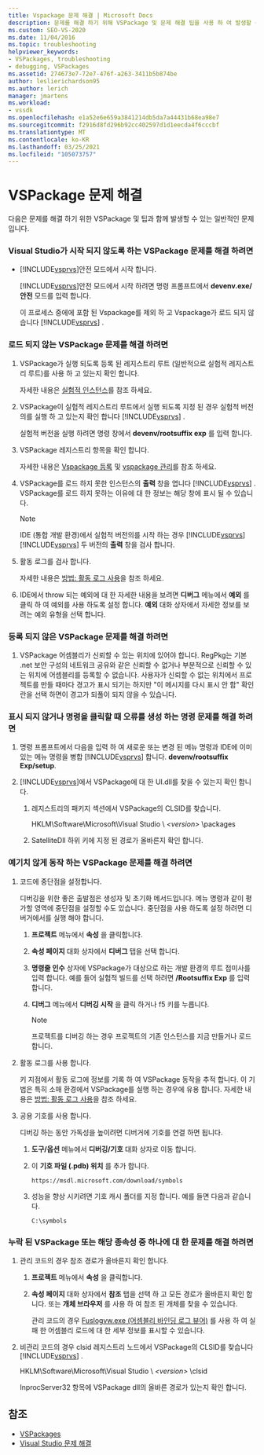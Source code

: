 ```yaml
---
title: Vspackage 문제 해결 | Microsoft Docs
description: 문제를 해결 하기 위해 VSPackage 및 문제 해결 팁을 사용 하 여 발생할 수 있는 일반적인 문제에 대해 알아봅니다.
ms.custom: SEO-VS-2020
ms.date: 11/04/2016
ms.topic: troubleshooting
helpviewer_keywords:
- VSPackages, troubleshooting
- debugging, VSPackages
ms.assetid: 274673e7-72e7-476f-a263-3411b5b874be
author: leslierichardson95
ms.author: lerich
manager: jmartens
ms.workload:
- vssdk
ms.openlocfilehash: e1a52e6e659a3841214db5da7a44431b68ea98e7
ms.sourcegitcommit: f2916d8fd296b92cc402597d1d1eecda4f6cccbf
ms.translationtype: MT
ms.contentlocale: ko-KR
ms.lasthandoff: 03/25/2021
ms.locfileid: "105073757"
---
```

# <a name="troubleshooting-vspackages"></a>VSPackage 문제 해결
다음은 문제를 해결 하기 위한 VSPackage 및 팁과 함께 발생할 수 있는 일반적인 문제입니다.

### <a name="to-troubleshoot-a-vspackage-that-keeps-visual-studio-from-starting"></a>Visual Studio가 시작 되지 않도록 하는 VSPackage 문제를 해결 하려면

- [!INCLUDE[vsprvs](../code-quality/includes/vsprvs_md.md)]안전 모드에서 시작 합니다.

   [!INCLUDE[vsprvs](../code-quality/includes/vsprvs_md.md)]안전 모드에서 시작 하려면 명령 프롬프트에서 **devenv.exe/안전** 모드를 입력 합니다.

   이 프로세스 중에에 포함 된 Vspackage를 제외 하 고 Vspackage가 로드 되지 않습니다 [!INCLUDE[vsprvs](../code-quality/includes/vsprvs_md.md)] .

### <a name="to-troubleshoot-a-vspackage-that-does-not-load"></a>로드 되지 않는 VSPackage 문제를 해결 하려면

1. VSPackage가 실행 되도록 등록 된 레지스트리 루트 (일반적으로 실험적 레지스트리 루트)를 사용 하 고 있는지 확인 합니다.

    자세한 내용은 [실험적 인스턴스](../extensibility/the-experimental-instance.md)를 참조 하세요.

2. VSPackage이 실험적 레지스트리 루트에서 실행 되도록 지정 된 경우 실험적 버전의를 실행 하 고 있는지 확인 합니다 [!INCLUDE[vsprvs](../code-quality/includes/vsprvs_md.md)] .

    실험적 버전을 실행 하려면 명령 창에서 **devenv/rootsuffix exp** 를 입력 합니다.

3. VSPackage 레지스트리 항목을 확인 합니다.

    자세한 내용은 [Vspackage 등록](registering-and-unregistering-vspackages.md) 및 [vspackage 관리](../extensibility/managing-vspackages.md)를 참조 하세요.

4. VSPackage를 로드 하지 못한 인스턴스의 **출력** 창을 엽니다 [!INCLUDE[vsprvs](../code-quality/includes/vsprvs_md.md)] . VSPackage를 로드 하지 못하는 이유에 대 한 정보는 해당 창에 표시 될 수 있습니다.

   > [!NOTE]
   > IDE (통합 개발 환경)에서 실험적 버전의를 시작 하는 경우 [!INCLUDE[vsprvs](../code-quality/includes/vsprvs_md.md)] [!INCLUDE[vsprvs](../code-quality/includes/vsprvs_md.md)] 두 버전의 **출력** 창을 검사 합니다.

5. 활동 로그를 검사 합니다.

    자세한 내용은 [방법: 활동 로그 사용](../extensibility/how-to-use-the-activity-log.md)을 참조 하세요.

6. IDE에서 throw 되는 예외에 대 한 자세한 내용을 보려면 **디버그** 메뉴에서 **예외** 를 클릭 하 여 예외를 사용 하도록 설정 합니다. **예외** 대화 상자에서 자세한 정보를 보려는 예외 유형을 선택 합니다.

### <a name="to-troubleshoot-a-vspackage-that-does-not-register"></a>등록 되지 않은 VSPackage 문제를 해결 하려면

1. VSPackage 어셈블리가 신뢰할 수 있는 위치에 있어야 합니다. RegPkg는 기본 .net 보안 구성의 네트워크 공유와 같은 신뢰할 수 없거나 부분적으로 신뢰할 수 있는 위치에 어셈블리를 등록할 수 없습니다. 사용자가 신뢰할 수 없는 위치에서 프로젝트를 만들 때마다 경고가 표시 되기는 하지만 "이 메시지를 다시 표시 안 함" 확인란을 선택 하면이 경고가 되풀이 되지 않을 수 있습니다.

### <a name="to-troubleshoot-a-command-that-is-not-visible-or-that-generates-an-error-when-you-click-a-command"></a>표시 되지 않거나 명령을 클릭할 때 오류를 생성 하는 명령 문제를 해결 하려면

1. 명령 프롬프트에서 다음을 입력 하 여 새로운 또는 변경 된 메뉴 명령과 IDE에 이미 있는 메뉴 명령을 병합 [!INCLUDE[vsprvs](../code-quality/includes/vsprvs_md.md)] 합니다. **devenv/rootsuffix Exp/setup**.

2. [!INCLUDE[vsprvs](../code-quality/includes/vsprvs_md.md)]에서 VSPackage에 대 한 UI.dll를 찾을 수 있는지 확인 합니다.

   1. 레지스트리의 패키지 섹션에서 VSPackage의 CLSID를 찾습니다.

        HKLM\Software\Microsoft\Visual Studio \\ *\<version>* \packages

   2. SatelliteDll 하위 키에 지정 된 경로가 올바른지 확인 합니다.

### <a name="to-troubleshoot-a-vspackage-that-behaves-unexpectedly"></a>예기치 않게 동작 하는 VSPackage 문제를 해결 하려면

1. 코드에 중단점을 설정합니다.

     디버깅을 위한 좋은 출발점은 생성자 및 초기화 메서드입니다. 메뉴 명령과 같이 평가할 영역에 중단점을 설정할 수도 있습니다. 중단점을 사용 하도록 설정 하려면 디버거에서를 실행 해야 합니다.

    1. **프로젝트** 메뉴에서 **속성** 을 클릭합니다.

    2. **속성 페이지** 대화 상자에서 **디버그** 탭을 선택 합니다.

    3. **명령줄 인수** 상자에 VSPackage가 대상으로 하는 개발 환경의 루트 접미사를 입력 합니다. 예를 들어 실험적 빌드를 선택 하려면 **/Rootsuffix Exp** 를 입력 합니다.

    4. **디버그** 메뉴에서 **디버깅 시작** 을 클릭 하거나 f5 키를 누릅니다.

        > [!NOTE]
        > 프로젝트를 디버깅 하는 경우 프로젝트의 기존 인스턴스를 지금 만들거나 로드 합니다.

2. 활동 로그를 사용 합니다.

     키 지점에서 활동 로그에 정보를 기록 하 여 VSPackage 동작을 추적 합니다. 이 기법은 특히 소매 환경에서 VSPackage를 실행 하는 경우에 유용 합니다. 자세한 내용은 [방법: 활동 로그 사용](../extensibility/how-to-use-the-activity-log.md)을 참조 하세요.

3. 공용 기호를 사용 합니다.

     디버깅 하는 동안 가독성을 높이려면 디버거에 기호를 연결 하면 됩니다.

    1. **도구/옵션** 메뉴에서 **디버깅/기호** 대화 상자로 이동 합니다.

    2. 이 **기호 파일 (.pdb) 위치** 를 추가 합니다.

         `https://msdl.microsoft.com/download/symbols`

    3. 성능을 향상 시키려면 기호 캐시 폴더를 지정 합니다. 예를 들면 다음과 같습니다.

        ```
        C:\symbols
        ```

### <a name="to-troubleshoot-a-missing-vspackage-or-one-of-its-dependencies"></a>누락 된 VSPackage 또는 해당 종속성 중 하나에 대 한 문제를 해결 하려면

1. 관리 코드의 경우 참조 경로가 올바른지 확인 합니다.

   1. **프로젝트** 메뉴에서 **속성** 을 클릭합니다.

   2. **속성 페이지** 대화 상자에서 **참조** 탭을 선택 하 고 모든 경로가 올바른지 확인 합니다. 또는 **개체 브라우저** 를 사용 하 여 참조 된 개체를 찾을 수 있습니다.

        관리 코드의 경우 [Fuslogvw.exe (어셈블리 바인딩 로그 뷰어)](/dotnet/framework/tools/fuslogvw-exe-assembly-binding-log-viewer) 를 사용 하 여 실패 한 어셈블리 로드에 대 한 세부 정보를 표시할 수 있습니다.

2. 비관리 코드의 경우 clsid 레지스트리 노드에서 VSPackage의 CLSID를 찾습니다 [!INCLUDE[vsprvs](../code-quality/includes/vsprvs_md.md)] .

    HKLM\Software\Microsoft\Visual Studio \\ *\<version>* \clsid

   InprocServer32 항목에 VSPackage dll의 올바른 경로가 있는지 확인 합니다.

## <a name="see-also"></a>참조
- [VSPackages](../extensibility/internals/vspackages.md)
- [Visual Studio 문제 해결](/troubleshoot/visualstudio/welcome-visual-studio/)
